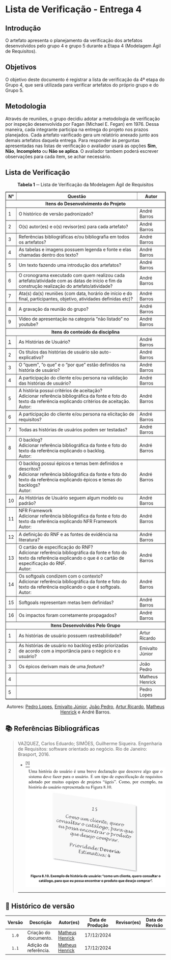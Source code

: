 # Lista de Verificação - Entrega 4

## Introdução

O artefato apresenta o planejamento da verificação dos artefatos desenvolvidos pelo grupo 4 e grupo 5 durante a Etapa 4 (Modelagem Ágil de Requisitos).

## Objetivos

O objetivo deste documento é registrar a lista de verificação da 4ª etapa do Grupo 4, que será utilizada para verificar artefatos do próprio grupo e do Grupo 5.

## Metodologia

Através de reuniões, o grupo decidiu adotar a metodologia de verificação por inspeção desenvolvida por Fagan (Michael E. Fegan) em 1976. Dessa maneira, cada integrante participa na entrega do projeto nos prazos planejados. Cada artefato varificado gera um relatório anexado junto aos demais artefatos daquela entrega. Para responder às perguntas apresentadas nas listas de verificação o avaliador usará as opções **Sim**, **Não**, **Incompleto** ou **Não se aplica**. O avaliador tambem poderá escrever observações para cada item, se achar necessário.

## Lista de Verificação

<center>

**Tabela 1** ─ Lista de Verificação da Modelagem Ágil de Requisitos

<table border="1">
  <thead>
    <tr>
      <th>N°</th>
      <th>Questão</th>
      <th>Autor</th>
    </tr>
  </thead>
  <tbody>
    <tr>
      <td colspan="3" style="text-align: center; font-weight: bold;">Itens do Desenvolvimento do Projeto</td>
    </tr>
    <tr>
      <td>1</td>
      <td>O histórico de versão padronizado?</td>
      <td>André Barros</td>
    </tr>
    <tr>
      <td>2</td>
      <td>O(s) autor(es) e o(s) revisor(es) para cada artefato?</td>
      <td>André Barros</td>
    </tr>
    <tr>
      <td>3</td>
      <td>Referências bibliográficas e/ou bibliografia em todos os artefatos?</td>
      <td>André Barros</td>
    </tr>
    <tr>
      <td>4</td>
      <td>As tabelas e imagens possuem legenda e fonte e elas chamadas dentro dos texto?</td>
      <td>André Barros</td>
    </tr>
    <tr>
      <td>5</td>
      <td>Um texto fazendo uma introdução dos artefatos?</td>
      <td>André Barros</td>
    </tr>
    <tr>
      <td>6</td>
      <td>O cronograma executado com quem realizou cada artefato/atividade com as datas de início e fim da construção realização do artefato/atividade?</td>
      <td>André Barros</td>
    </tr>
    <tr>
      <td>7</td>
      <td>Ata(s) da(s) reuniões (com data, horário de início e do final, participantes, objetivo, atividades definidas etc)?</td>
      <td>André Barros</td>
    </tr>
    <tr>
      <td>8</td>
      <td>A gravação da reunião do grupo?</td>
      <td>André Barros</td>
    </tr>
    <tr>
      <td>9</td>
      <td>Vídeo de apresentação na categoria “não listado” no youtube?</td>
      <td>André Barros</td>
    </tr>
  </tbody>
  <tbody>
    <tr>
      <td colspan="3" style="text-align: center; font-weight: bold;">Itens do conteúdo da disciplina</td>
    </tr>
    <tr>
      <td><a id="REF1" href="#anchor_1">1</a></td>
      <td>As Histórias de Usuário?</a></sup></td>
      <td>André Barros</td>
    </tr>
    <tr>
      <td>2</td>
      <td>Os títulos das histórias de usuário são auto-explicativo?</td>
      <td>André Barros</td>
    </tr>
    <tr>
      <td>3</td>
      <td>O “quem”, “o que” e o “por que” estão definidos na história de usuário?</td>
      <td>André Barros</td>
    </tr>
    <tr>
      <td>4</td>
      <td>A participação do cliente e/ou persona na validação das histórias de usuário?</td>
      <td>André Barros</td>
    </tr>
    <tr>
      <td>5</td>
      <td>A história possui critérios de aceitação?<br>Adicionar referência bibliográfica da fonte e foto do texto da referência explicando critérios de aceitação.<br>Autor:</td>
      <td>André Barros</td>
    </tr>
    <tr>
      <td>6</td>
      <td>A participação do cliente e/ou persona na elicitação de requisitos?</td>
      <td>André Barros</td>
    </tr>
    <tr>
      <td>7</td>
      <td>Todas as histórias de usuários podem ser testadas?</td>
      <td>André Barros</td>
    </tr>
    <tr>
      <td>8</td>
      <td>O backlog?<br>Adicionar referência bibliográfica da fonte e foto do texto da referência explicando o backlog.<br>Autor:</td>
      <td>André Barros</td>
    </tr>
    <tr>
      <td>9</td>
      <td>O backlog possui épicos e temas bem definidos e descritos?<br>Adicionar referência bibliográfica da fonte e foto do texto da referência explicando épicos e temas do backlogs?<br>Autor:</td>
      <td>André Barros</td>
    </tr>
    <tr>
      <td>10</td>
      <td>As Histórias de Usuário seguem algum modelo ou padrão?</td>
      <td>André Barros</td>
    </tr>
    <tr>
      <td>11</td>
      <td>NFR Framework<br>Adicionar referência bibliográfica da fonte e foto do texto da referência explicando NFR Framework<br>Autor:</td>
      <td>André Barros</td>
    </tr>
    <tr>
      <td>12</td>
      <td>A definição do RNF e as fontes de evidência na literatura?</td>
      <td>André Barros</td>
    </tr>
    <tr>
      <td>13</td>
      <td>O cartão de especificação do RNF?<br>Adicionar referência bibliográfica da fonte e foto do texto da referência explicando o que é o cartão de especificação do RNF.<br>Autor:</td>
      <td>André Barros</td>
    </tr>
    <tr>
      <td>14</td>
      <td>Os softgoals condizem com o contexto?<br>Adicionar referência bibliográfica da fonte e foto do texto da referência explicando o que é softgoals.<br>Autor:</td>
      <td>André Barros</td>
    </tr>
    <tr>
      <td>15</td>
      <td>Softgoals representam metas bem definidas?</td>
      <td>André Barros</td>
    </tr>
    <tr>
      <td>16</td>
      <td>Os impactos foram corretamente propagados?</td>
      <td>André Barros</td>
    </tr>
  </tbody>
  <tbody>
    <tr>
      <td colspan="3" style="text-align: center; font-weight: bold;">Itens Desenvolvidos Pelo Grupo</td>
    </tr>
    <tr>
      <td>1</td>
      <td>As histórias de usuário possuem rastreabilidade?</td>
      <td>Artur Ricardo</td>
    </tr>
    <tr>
      <td>2</td>
      <td>As histórias de usuário no backlog estão priorizadas de acordo com a importância para o negócio e o usuário?</td>
      <td>Emivalto Júnior</td>
    </tr>
    <tr>
      <td>3</td>
      <td>Os épicos derivam mais de uma <em>feature</em>?</td>
      <td>João Pedro</td>
    </tr>
    <tr>
      <td>4</td>
      <td></td>
      <td>Matheus Henrick</td>
    </tr>
    <tr>
      <td>5</td>
      <td></td>
      <td>Pedro Lopes</td>
    </tr>
  </tbody>
</table>

</center>

<div align="center">
  <p>Autores: <a href="https://github.com/pLopess">Pedro Lopes</a>, <a href="https://github.com/EmivaltoJrr">Emivalto Júnior</a>, <a href="https://github.com/JoosPerro">João Pedro</a>, <a href="https://github.com/algorithmorphic">Artur Ricardo</a>, <a href="https://github.com/MatheusHenrickSantos">Matheus Henrick</a> e André Barros.</p>
</div>



## 📚 Referências Bibliográficas

> VAZQUEZ, Carlos Eduardo; SIMÕES, Guilherme Siqueira. Engenharia de Requisitos: software orientado ao negócio. Rio de Janeiro: Brasport, 2016.
>
> - <a id="anchor_1" href="#REF1"><sup>[1]</sup></a><br>![Referência 1](../referencias/entr4-historia-de-usuario.png)
>****
>

## 📑 Histórico de versão

| Versão | Descrição | Autor(es) | Data de Produção | Revisor(es) | Data de Revisão | 
| :----: | --------- | --------- | :--------------: | ----------- | :-------------: |
| `1.0`  | Criação do documento. | [Matheus Henrick](https://github.com/MatheusHenrickSantos) | 17/12/2024 |  |  |
| `1.1`  | Adição da referência. | [Matheus Henrick](https://github.com/MatheusHenrickSantos) | 17/12/2024 |  |  |
